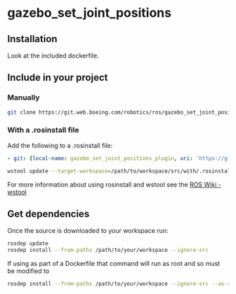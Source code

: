 # gazebo_set_joint_positions

## Installation

Look at the included dockerfile.

## Include in your project

### Manually

```bash
git clone https://git.web.boeing.com/robotics/ros/gazebo_set_joint_positions_plugin
```

### With a .rosinstall file

Add the following to a .rosinstall file:

```yaml
- git: {local-name: gazebo_set_joint_positions_plugin, uri: 'https://git.web.boeing.com/robotics/ros/gazebo_set_joint_positions_plugin'}
```

```bash
wstool update --target-workspace=/path/to/workspace/src/with/.rosinstall/file
```

For more information about using rosinstall and wstool see the [ROS Wiki - wstool](http://wiki.ros.org/wstool)

## Get dependencies

Once the source is downloaded to your workspace run:

```bash
rosdep update
rosdep install --from-paths /path/to/your/workspace --ignore-src
```

If using as part of a Dockerfile that command will run as root and so must be modified to

```bash
rosdep install --from-paths /path/to/your/workspace --ignore-src --as-root apt:false -y
```